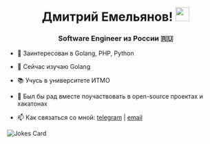 <!--
**dami404/dami404** is a ✨ _special_ ✨ repository because its `README.md` (this file) appears on your GitHub profile.

Here are some ideas to get you started:

- 🔭 I’m currently working on ...
 ...

- 🤔 I’m looking for help with ...
- 💬 Ask me about ...
- 📫 How to reach me: ...
- 😄 Pronouns: ...
- ⚡ Fun fact: ...
-->

<h1 align="center">Дмитрий Емельянов!
<img src="https://github.com/blackcater/blackcater/raw/main/images/Hi.gif" height="32"/></h1>
<h3 align="center">Software Engineer из России 🇷🇺</h3>

- 🔭 Заинтересован в Golang, PHP, Python

- 🌱 Сейчас изучаю Golang

- 📚 Учусь в университете ИТМО

- 👯 Был бы рад вместе поучаствовать в open-source проектах и хакатонах

- 📫 Как связаться со мной:  [telegram](https://t.me/ddmmitrii) | [email](d.emelianoff@gmail.com)

<img src="https://readme-jokes.vercel.app/api" alt="Jokes Card"/>
